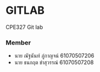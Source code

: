 # GITLAB

CPE327 Git lab

### Member
- นาย ณัฐนันท์ ภู่กาญจน์ 61070507206 
- นาย ธนกฤต ขําสุวรรณ์ 61070507208
